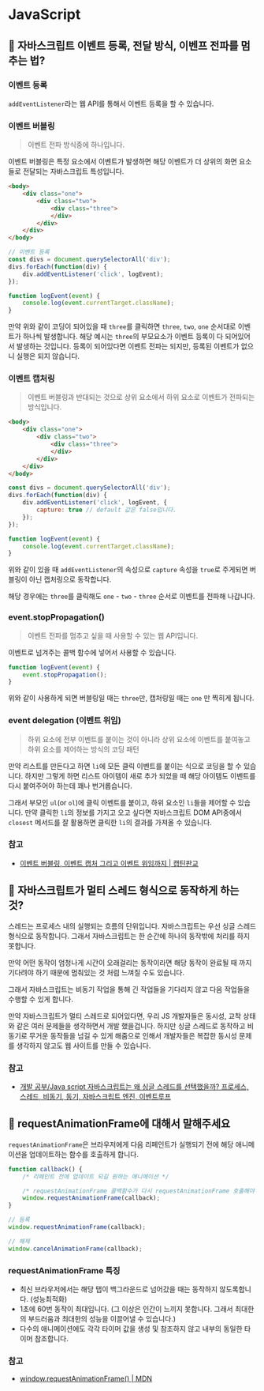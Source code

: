 # JavaScript

## 🤔 자바스크립트 이벤트 등록, 전달 방식, 이벤프 전파를 멈추는 법?

### 이벤트 등록

`addEventListener`라는 웹 API를 통해서 이벤트 등록을 할 수 있습니다.

### 이벤트 버블링

> 이벤트 전파 방식중에 하나입니다.

이벤트 버블링은 특정 요소에서 이벤트가 발생하면 해당 이벤트가 더 상위의 화면 요소들로 전달되는 자바스크립트 특성입니다.

```html
<body>
	<div class="one">
		<div class="two">
			<div class="three">
			</div>
		</div>
	</div>
</body>
```

```js
// 이벤트 등록
const divs = document.querySelectorAll('div');
divs.forEach(function(div) {
	div.addEventListener('click', logEvent);
});

function logEvent(event) {
	console.log(event.currentTarget.className);
}
```

만약 위와 같이 코딩이 되어있을 때 `three`를 클릭하면 `three`, `two`, `one` 순서대로 이벤트가 하나씩 발생합니다. 해당 예시는 `three`의 부모요소가 이벤트 등록이 다 되어있어서 발생하는 것입니다. 등록이 되어있다면 이벤트 전파는 되지만, 등록된 이벤트가 없으니 실행은 되지 않습니다.

### 이벤트 캡처링

> 이벤트 버블링과 반대되는 것으로 상위 요소에서 하위 요소로 이벤트가 전파되는 방식입니다.

```html
<body>
	<div class="one">
		<div class="two">
			<div class="three">
			</div>
		</div>
	</div>
</body>
```

```js
const divs = document.querySelectorAll('div');
divs.forEach(function(div) {
	div.addEventListener('click', logEvent, {
		capture: true // default 값은 false입니다.
	});
});

function logEvent(event) {
	console.log(event.currentTarget.className);
}
```

위와 같이 있을 때 `addEventListener`의 속성으로 `capture` 속성을 `true`로 주게되면 버블링이 아닌 캡처링으로 동작합니다.

해당 경우에는 `three`를 클릭해도 `one` - `two` - `three` 순서로 이벤트를 전파해 나갑니다.

### event.stopPropagation()

> 이벤트 전파를 멈추고 싶을 때 사용할 수 있는 웹 API입니다.

이벤트로 넘겨주는 콜백 함수에 넣어서 사용할 수 있습니다.

```js
function logEvent(event) {
	event.stopPropagation();
}
```

위와 같이 사용하게 되면 버블링일 때는 `three`만, 캡처링일 때는 `one` 만 찍히게 됩니다.

### event delegation (이벤트 위임)

> 하위 요소에 전부 이벤트를 붙이는 것이 아니라 상위 요소에 이벤트를 붙여놓고 하위 요소를 제어하는 방식의 코딩 패턴

만약 리스트를 만든다고 하면 `li`에 모든 클릭 이벤트를 붙이는 식으로 코딩을 할 수 있습니다. 하지만 그렇게 하면 리스트 아이템이 새로 추가 되었을 때 해당 아이템도 이벤트를 다시 붙여주어야 하는데 꽤나 번거롭습니다.

그래서 부모인 `ul`(or `ol`)에 클릭 이벤트를 붙이고, 하위 요소인 `li`들을 제어할 수 있습니다. 만약 클릭한 `li`의 정보를 가지고 오고 싶다면 자바스크립트 DOM API중에서 `closest` 메서드를 잘 활용하면 클릭한 `li`의 결과를 가져올 수 있습니다.

### 참고

- [이벤트 버블링, 이벤트 캡처 그리고 이벤트 위임까지 | 캡틴판교](https://joshua1988.github.io/web-development/javascript/event-propagation-delegation/)

## 🤔 자바스크립트가 멀티 스레드 형식으로 동작하게 하는 것?

스레드는 프로세스 내의 실행되는 흐름의 단위입니다.
자바스크립트는 우선 싱글 스레드 형식으로 동작합니다.
그래서 자바스크립트는 한 순간에 하나의 동작밖에 처리를 하지 못합니다.

만약 어떤 동작이 엄청나게 시간이 오래걸리는 동작이라면 해당 동작이 완료될 때 까지 기다려야 하기 때문에 멈춰있는 것 처럼 느껴질 수도 있습니다.

그래서 자바스크립트는 비동기 작업을 통해 긴 작업들을 기다리지 않고 다음 작업들을 수행할 수 있게 합니다.

만약 자바스크립트가 멀티 스레드로 되어있다면, 우리 JS 개발자들은 동시성, 교착 상태와 같은 여러 문제들을 생각하면서 개발 했을겁니다. 하지만 싱글 스레드로 동작하고 비동기로 무거운 동작들을 넘길 수 있게 해줌으로 인해서 개발자들은 복잡한 동시성 문제를 생각하지 않고도 웹 사이트를 만들 수 있습니다.

### 참고

- [개발 공부/Java script
자바스크립트는 왜 싱글 스레드를 선택했을까? 프로세스, 스레드, 비동기, 동기, 자바스크립트 엔진, 이벤트루프](https://miracleground.tistory.com/entry/%EC%9E%90%EB%B0%94%EC%8A%A4%ED%81%AC%EB%A6%BD%ED%8A%B8%EB%8A%94-%EC%99%9C-%EC%8B%B1%EA%B8%80-%EC%8A%A4%EB%A0%88%EB%93%9C%EB%A5%BC-%EC%84%A0%ED%83%9D%ED%96%88%EC%9D%84%EA%B9%8C-%ED%94%84%EB%A1%9C%EC%84%B8%EC%8A%A4-%EC%8A%A4%EB%A0%88%EB%93%9C-%EB%B9%84%EB%8F%99%EA%B8%B0-%EB%8F%99%EA%B8%B0-%EC%9E%90%EB%B0%94%EC%8A%A4%ED%81%AC%EB%A6%BD%ED%8A%B8-%EC%97%94%EC%A7%84-%EC%9D%B4%EB%B2%A4%ED%8A%B8%EB%A3%A8%ED%94%84)

## 🤔 requestAnimationFrame에 대해서 말해주세요

`requestAnimationFrame`은 브라우저에게 다음 리페인트가 실행되기 전에 해당 애니메이션을 업데이트하는 함수를 호출하게 합니다.

```js
function callback() {
	/* 리페인트 전에 업데이트 되길 원하는 애니메이션 */

	/* requestAnimationFrame 콜백함수가 다시 requestAnimationFrame 호출해야 합니다. */
	window.requestAnimationFrame(callback);
}

// 등록
window.requestAnimationFrame(callback);

// 해제
window.cancelAnimationFrame(callback);
```

### requestAnimationFrame 특징

- 최신 브라우저에서는 해당 탭이 백그라운드로 넘어갔을 때는 동작하지 않도록합니다. (성능최적화)
- 1초에 60번 동작이 최대입니다. (그 이상은 인간이 느끼지 못합니다. 그래서 최대한의 부드러움과 최대한의 성능을 이끌어낼 수 있습니다.)
- 다수의 애니메이션에도 각각 타이머 값을 생성 및 참조하지 않고 내부의 동일한 타이머 참조합니다.




### 참고

- [window.requestAnimationFrame() | MDN](https://developer.mozilla.org/ko/docs/Web/API/Window/requestAnimationFrame)
